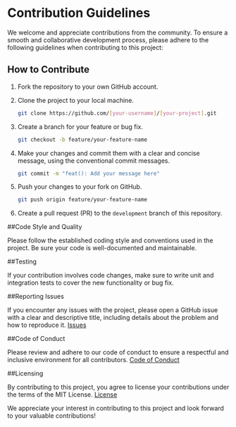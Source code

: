 # Contribution Guidelines

We welcome and appreciate contributions from the community. To ensure a smooth and collaborative development process, please adhere to the following guidelines when contributing to this project:

## How to Contribute

1. Fork the repository to your own GitHub account.

2. Clone the project to your local machine.

   ```bash
   git clone https://github.com/[your-username]/[your-project].git
   ```

3. Create a branch for your feature or bug fix.
    ```bash
   git checkout -b feature/your-feature-name
   ```

4. Make your changes and commit them with a clear and concise message, using the conventional commit messages.
    ```bash
    git commit -m "feat(): Add your message here"
    ```

5. Push your changes to your fork on GitHub.
    ```bash
    git push origin feature/your-feature-name
    ```

6. Create a pull request (PR) to the `development` branch of this repository. 

##Code Style and Quality

Please follow the established coding style and conventions used in the project. Be sure your code is well-documented and maintainable.

##Testing

If your contribution involves code changes, make sure to write unit and integration tests to cover the new functionality or bug fix.

##Reporting Issues

If you encounter any issues with the project, please open a GitHub issue with a clear and descriptive title, including details about the problem and how to reproduce it. [Issues](https://github.com/EHB-MCT/portfolio-starter-DiepvensBent/issues)

##Code of Conduct

Please review and adhere to our code of conduct to ensure a respectful and inclusive environment for all contributors. [Code of Conduct](https://github.com/EHB-MCT/portfolio-starter-DiepvensBent/blob/main/CODE_OF_CONDUCT.md)

##Licensing

By contributing to this project, you agree to license your contributions under the terms of the MIT License. [License](https://github.com/EHB-MCT/portfolio-starter-DiepvensBent/blob/main/LICENSE)

We appreciate your interest in contributing to this project and look forward to your valuable contributions!